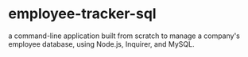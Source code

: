 # employee-tracker-sql
a command-line application built from scratch to manage a company's employee database, using Node.js, Inquirer, and MySQL.
